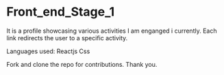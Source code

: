 # Front_end_Stage_1

It is a profile showcasing various activities I am enganged i currently. Each link redirects the user to a specific activity.

Languages used:
Reactjs
Css

Fork and clone the repo for contributions.
Thank you.
